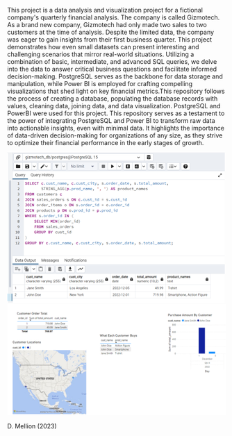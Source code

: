    This project is a data analysis and visualization project for a fictional company's quarterly financial analysis. The company is called Gizmotech. As a brand new company, Gizmotech had only made two sales to two customers at the time of analysis. Despite the limited data, the company was eager to gain insights from their first business quarter. This project demonstrates how even small datasets can present interesting and challenging scenarios that mirror real-world situations. 
   Utilizing a combination of basic, intermediate, and advanced SQL queries, we delve into the data to answer critical business questions and facilitate informed decision-making. PostgreSQL serves as the backbone for data storage and manipulation, while Power BI is employed for crafting compelling visualizations that shed light on key financial metrics.This repository follows the process of creating a database, populating the database records with values, cleaning data, joining data, and data visualization. PostgreSQL and PowerBI were used for this project.
   This repository serves as a testament to the power of integrating PostgreSQL and Power BI to transform raw data into actionable insights, even with minimal data. It highlights the importance of data-driven decision-making for organizations of any size, as they strive to optimize their financial performance in the early stages of growth.







![SQL Image](https://github.com/Mellion/Gizmotech_quarterly/blob/main/images/sql_code.png?raw=true)
![Dashboard Image](https://github.com/Mellion/Gizmotech_quarterly/blob/main/images/dashboard.png?raw=true)



D. Mellion (2023)
